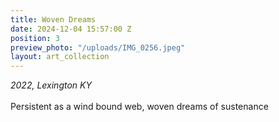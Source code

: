 ```yaml
---
title: Woven Dreams
date: 2024-12-04 15:57:00 Z
position: 3
preview_photo: "/uploads/IMG_0256.jpeg"
layout: art_collection
---
```


*2022, Lexington KY* <br>
<br>
Persistent as a wind bound web, woven dreams of sustenance 